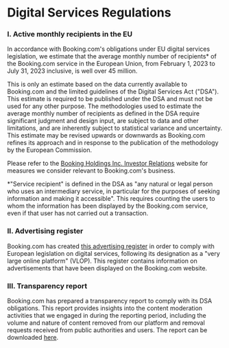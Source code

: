 Digital Services Regulations
=====================================

### I. Active monthly recipients in the EU

In accordance with Booking.com's obligations under EU digital services legislation, we estimate that the average monthly number of recipients* of the Booking.com service in the European Union, from February 1, 2023 to July 31, 2023 inclusive, is well over 45 million.  
  
This is only an estimate based on the data currently available to Booking.com and the limited guidelines of the Digital Services Act ("DSA"). This estimate is required to be published under the DSA and must not be used for any other purpose. The methodologies used to estimate the average monthly number of recipients as defined in the DSA require significant judgment and design input, are subject to data and other limitations, and are inherently subject to statistical variance and uncertainty. This estimate may be revised upwards or downwards as Booking.com refines its approach and in response to the publication of the methodology by the European Commission.  
  
Please refer to the [Booking Holdings Inc. Investor Relations](https://ir.bookingholdings.com/overview/default.aspx) website for measures we consider relevant to Booking.com's business.  
  
\*"Service recipient" is defined in the DSA as "any natural or legal person who uses an intermediary service, in particular for the purposes of seeking information and making it accessible". This requires counting the users to whom the information has been displayed by the Booking.com service, even if that user has not carried out a transaction.  

### II. Advertising register

Booking.com has created [this advertising register](https://booking.com/ad-repository.html) in order to comply with European legislation on digital services, following its designation as a "very large online platform" (VLOP). This register contains information on advertisements that have been displayed on the Booking.com website.  
  

### III. Transparency report

Booking.com has prepared a transparency report to comply with its DSA obligations. This report provides insights into the content moderation activities that we engaged in during the reporting period, including the volume and nature of content removed from our platform and removal requests received from public authorities and users. The report can be downloaded [here](https://r-xx.bstatic.com/data/mobile/dsa_transparency_report_bf3fdc24.pdf).